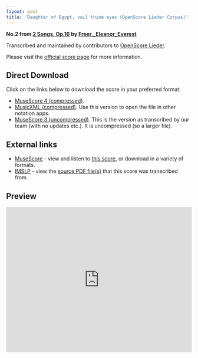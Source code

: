```yaml
---
layout: post
title: 'Daughter of Egypt, veil thine eyes (OpenScore Lieder Corpus)'
---
```


__No.2 from [2 Songs, Op.16](https://fourscoreandmore.org/OpenScore/Freer%2C_Eleanor_Everest/2_Songs%2C_Op.16/) by [Freer,_Eleanor_Everest](https://fourscoreandmore.org/OpenScore/Freer%2C_Eleanor_Everest)__

Transcribed and maintained by contributors to [OpenScore Lieder].

Please visit the [official score page] for more information.

[official score page]: https://musescore.com/openscore-lieder-corpus/scores/6598677
[OpenScore Lieder]: https://musescore.com/openscore-lieder-corpus

## Direct Download

Click on the links below to download the score in your preferred format:
- [MuseScore 4 (compressed)](https://fourscoreandmore.org/OpenScore/Freer%2C_Eleanor_Everest/2_Songs%2C_Op.16/2_Daughter_of_Egypt%2C_veil_thine_eyes.mscz).
- [MusicXML (compressed)](https://fourscoreandmore.org/OpenScore/Freer%2C_Eleanor_Everest/2_Songs%2C_Op.16/2_Daughter_of_Egypt%2C_veil_thine_eyes.mxl). Use this version to open the file in other notation apps.
- [MuseScore 3 (uncompressed)](https://raw.githubusercontent.com/OpenScore/Lieder/refs/heads/main/scores/Freer%2C_Eleanor_Everest/2_Songs%2C_Op.16/2_Daughter_of_Egypt%2C_veil_thine_eyes/lc6598677.mscx). This is the version as transcribed by our team (with no updates etc.). It is uncompressed (so a larger file).

## External links

- [MuseScore] - view and listen to [this score][MuseScore], or download in a variety of formats.
- [IMSLP] - view the [source PDF file(s)][IMSLP] that this score was transcribed from.

[MuseScore]: https://musescore.com/score/6598677
[IMSLP]: https://imslp.org/wiki/Special:ReverseLookup/33081

## Preview

<iframe width="100%" height="394" src="https://musescore.com/openscore-lieder-corpus/scores/6598677/embed" frameborder="0" allowfullscreen allow="autoplay; fullscreen"></iframe>
